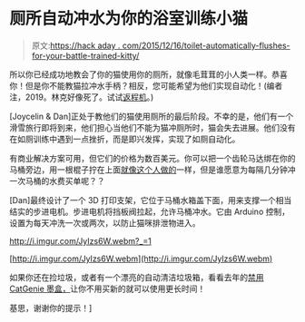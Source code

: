 # 厕所自动冲水为你的浴室训练小猫

> 原文:[https://hack aday . com/2015/12/16/toilet-automatically-flushes-for-your-battle-trained-kitty/](https://hackaday.com/2015/12/16/toilet-automatically-flushes-for-your-bathroom-trained-kitty/)

所以你已经成功地教会了你的猫使用你的厕所，就像毛茸茸的小人类一样。恭喜你！但是你不能教猫拉冲水手柄？相反，您可能希望为他们实现自动化！(编者注，2019。林克好像死了。试试[返程机](https://web.archive.org/web/20160218121342/http://meowsergirl.com/2015/03/motoring-automatic-kitty-toilet-flusher/)。)

[Joycelin & Dan]正处于教他们的猫使用厕所的最后阶段。不幸的是，他们有一个滑雪旅行即将到来，他们担心当他们不能为猫冲厕所时，猫会失去进展。他们没有在如厕训练中遇到一点挫折，而是即兴发挥，实现了如厕自动化。

有商业解决方案可用，但它们的价格为数百美元。你可以把一个齿轮马达绑在你的马桶旁边，用一根棍子拧在上面[就像这个人做的](https://www.youtube.com/watch?v=d__cHglvOM0)一样，但是谁愿意为每隔几分钟冲一次马桶的水费买单呢？？

[Dan]最终设计了一个 3D 打印支架，它位于马桶水箱盖下面，用来支撑一个相当结实的步进电机。步进电机将挡板阀拉起，允许马桶冲水。它由 Arduino 控制，设置为每天冲洗一次或两次，以防止猫咪排泄物进入。

 <http://i.imgur.com/JyIzs6W.webm?_=1>

[http://i.imgur.com/JyIzs6W.webm](http://i.imgur.com/JyIzs6W.webm)

如果你还在捡垃圾，或者有一个漂亮的自动清洁垃圾箱，看看去年的[禁用 CatGenie 墨盒，](https://hackaday.com/2008/11/07/catgenie-hacking/)让你不用买新的就可以使用更长时间！

基思，谢谢你的提示！]